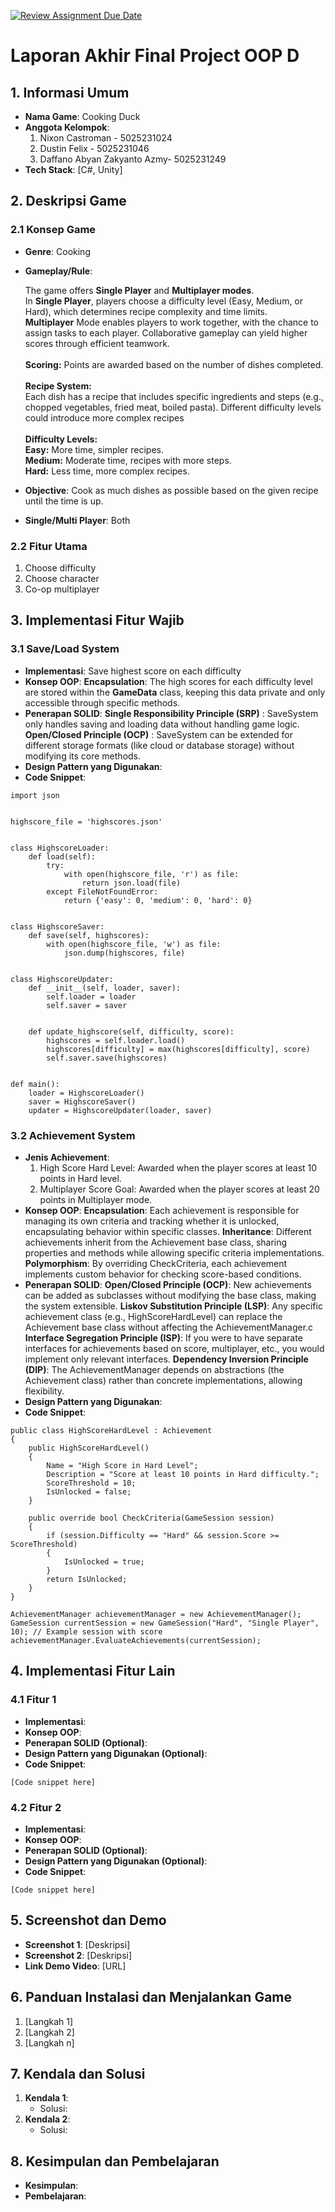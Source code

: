[![Review Assignment Due Date](https://classroom.github.com/assets/deadline-readme-button-22041afd0340ce965d47ae6ef1cefeee28c7c493a6346c4f15d667ab976d596c.svg)](https://classroom.github.com/a/4ZAJL3PP)
# Laporan Akhir Final Project OOP D

## 1. Informasi Umum
* **Nama Game**: Cooking Duck
* **Anggota Kelompok**:
    1. Nixon Castroman - 5025231024
    2. Dustin Felix - 5025231046
    3. Daffano Abyan Zakyanto Azmy- 5025231249
* **Tech Stack**: [C#, Unity]

## 2. Deskripsi Game

### 2.1 Konsep Game
* **Genre**: Cooking
* **Gameplay/Rule**: <br>

  The game offers **Single Player** and **Multiplayer modes**.
 <br> In **Single Player**, players choose a difficulty level (Easy, Medium, or Hard), which determines recipe complexity and time limits. <br>
**Multiplayer** Mode enables players to work together, with the chance to assign tasks to each player. Collaborative gameplay can yield higher scores through efficient teamwork. <br>
<br>**Scoring:** Points are awarded based on the number of dishes completed. <br>
<br>**Recipe System:** <br>
    Each dish has a recipe that includes specific ingredients and steps (e.g., chopped vegetables, fried meat, boiled pasta).
Different difficulty levels could introduce more complex recipes <br>
<br>**Difficulty Levels:** <br>
    **Easy:** More time, simpler recipes. <br>
    **Medium:** Moderate time, recipes with more steps. <br>
    **Hard:** Less time, more complex recipes. <br>

* **Objective**: Cook as much dishes as possible based on the given recipe until the time is up. <br>

* **Single/Multi Player**: Both

### 2.2 Fitur Utama
1. Choose difficulty
2. Choose character
3. Co-op multiplayer

## 3. Implementasi Fitur Wajib

### 3.1 Save/Load System
* **Implementasi**:
  Save highest score on each difficulty
* **Konsep OOP**:
  **Encapsulation**: The high scores for each difficulty level are stored within the **GameData** class, keeping this data private and only accessible through specific methods.
* **Penerapan SOLID**:
  **Single Responsibility Principle (SRP)** : SaveSystem only handles saving and loading data without handling game logic.
  **Open/Closed Principle (OCP)** : SaveSystem can be extended for different storage formats (like cloud or database storage) without modifying its core methods.
* **Design Pattern yang Digunakan**:
* **Code Snippet**:
```
import json


highscore_file = 'highscores.json'


class HighscoreLoader:
    def load(self):
        try:
            with open(highscore_file, 'r') as file:
                return json.load(file)
        except FileNotFoundError:
            return {'easy': 0, 'medium': 0, 'hard': 0}


class HighscoreSaver:
    def save(self, highscores):
        with open(highscore_file, 'w') as file:
            json.dump(highscores, file)


class HighscoreUpdater:
    def __init__(self, loader, saver):
        self.loader = loader
        self.saver = saver


    def update_highscore(self, difficulty, score):
        highscores = self.loader.load()
        highscores[difficulty] = max(highscores[difficulty], score)
        self.saver.save(highscores)


def main():
    loader = HighscoreLoader()
    saver = HighscoreSaver()
    updater = HighscoreUpdater(loader, saver)
```

### 3.2 Achievement System
* **Jenis Achievement**:
    1. High Score Hard Level: Awarded when the player scores at least 10 points in Hard level.
    2. Multiplayer Score Goal: Awarded when the player scores at least 20 points in Multiplayer mode.
* **Konsep OOP**:
  **Encapsulation**: Each achievement is responsible for managing its own criteria and tracking whether it is unlocked, encapsulating behavior within specific classes.
  **Inheritance**: Different achievements inherit from the Achievement base class, sharing properties and methods while allowing specific criteria implementations.
  **Polymorphism**: By overriding CheckCriteria, each achievement implements custom behavior for checking score-based conditions.
* **Penerapan SOLID**:
  **Open/Closed Principle (OCP)**: New achievements can be added as subclasses without modifying the base class, making the system extensible.
  **Liskov Substitution Principle (LSP)**: Any specific achievement class (e.g., HighScoreHardLevel) can replace the Achievement base class without affecting the AchievementManager.c
  **Interface Segregation Principle (ISP)**: If you were to have separate interfaces for achievements based on score, multiplayer, etc., you would implement only relevant interfaces.
  **Dependency Inversion Principle (DIP)**: The AchievementManager depends on abstractions (the Achievement class) rather than concrete implementations, allowing flexibility.
* **Design Pattern yang Digunakan**:
* **Code Snippet**:
```
public class HighScoreHardLevel : Achievement
{
    public HighScoreHardLevel()
    {
        Name = "High Score in Hard Level";
        Description = "Score at least 10 points in Hard difficulty.";
        ScoreThreshold = 10;
        IsUnlocked = false;
    }

    public override bool CheckCriteria(GameSession session)
    {
        if (session.Difficulty == "Hard" && session.Score >= ScoreThreshold)
        {
            IsUnlocked = true;
        }
        return IsUnlocked;
    }
}

AchievementManager achievementManager = new AchievementManager();
GameSession currentSession = new GameSession("Hard", "Single Player", 10); // Example session with score
achievementManager.EvaluateAchievements(currentSession);

```

## 4. Implementasi Fitur Lain

### 4.1 Fitur 1
* **Implementasi**:
* **Konsep OOP**:
* **Penerapan SOLID (Optional)**:
* **Design Pattern yang Digunakan (Optional)**:
* **Code Snippet**:
```
[Code snippet here]
```

### 4.2 Fitur 2
* **Implementasi**:
* **Konsep OOP**:
* **Penerapan SOLID (Optional)**:
* **Design Pattern yang Digunakan (Optional)**:
* **Code Snippet**:
```
[Code snippet here]
```

## 5. Screenshot dan Demo
* **Screenshot 1**: [Deskripsi]
* **Screenshot 2**: [Deskripsi]
* **Link Demo Video**: [URL]

## 6. Panduan Instalasi dan Menjalankan Game
1. [Langkah 1]
2. [Langkah 2]
3. [Langkah n]

## 7. Kendala dan Solusi
1. **Kendala 1**:
    * Solusi:
2. **Kendala 2**:
    * Solusi:

## 8. Kesimpulan dan Pembelajaran
* **Kesimpulan**:
* **Pembelajaran**:
